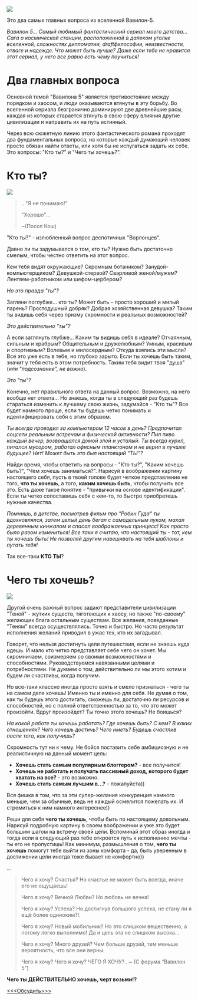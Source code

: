 <!--
Title: Кто ты? Чего ты хочешь?
PostId: 317078833313529839
Labels: Записи
Published: true
-->

![][01]

Это два самых главных вопроса из вселенной Вавилон-5.

*Вавилон 5... Самый любимый фантастический сериал моего детства... Сага о космической станции, расположенной в далеком уголке вселенной, сложностях дипломатии, draftфилософии, неизвестности, отваге и надежде. Что может быть лучше? Даже если тебе не нравится этот сериал, у него все равно есть чему поучиться!*

<!--more-->

# Два главных вопроса

Основной темой "Вавилона 5" является противостояние между порядком и хаосом, и люди оказываются втянуты в эту борьбу. Во вселенной сериала безгранично доминируют две древнейшие расы, каждая из которых старается втянуть в свою сферу влияния другие цивилизации и направить их на путь истинный.

Через всю сюжетную линию этого фантастического романа проходят два фундаментальных вопроса, на которые каждый думающий человек просто обязан найти ответы, или хотя бы не испугаться задать их себе. Это вопросы: "Кто ты?" и "Чего ты хочешь?".

# Кто ты?

![][02]

> ..."Я не понимаю!"
>
> "Хорошо"...
>
> ~(Посол Кош)

"Кто ты?" - излюбленный вопрос деспотичных "Ворлонцев".

Давно ли ты задумывался о том, кто ты? Нужно быть достаточно смелым, чтобы честно ответить на этот вопрос.

Кем тебя видят окружающие? Скромным ботаником? Занудой-компьютерщиком? Девушкой-стервой? Сварливой женой/мужем? Лентяем-работником или шефом-цербером?

*Но это правда "ты"?*

Загляни поглубже... кто ты? Может быть – просто хороший и милый парень? Простодушный добряк? Добрая хозяйственная девушка? Таким ты видишь себя через призму скромности и реальных возможностей?

*Это действительно "ты"?*

А если заглянуть глубже... Каким ты видишь себя в идеале? Отчаянным, сильным и храбрым? Общительным и дружелюбным? Умным, красивым и спортивным? Волевым и милосердным? Откуда взялись эти мысли? Все это уже есть в тебе, но глубоко зарыто. Если ты хочешь быть таким, значит у тебя есть в этом потребность. Таким тебя видит твоя "душа" (*или "подсознание", не важно*).

*Это "ты"?*

Конечно, нет правильного ответа на данный вопрос. Возможно, на него вообще нет ответа... Но знаешь, когда ты в следующий раз будешь стараться изменить к лучшему свою жизнь, задумайся - "Кто ты"? Все будет намного проще, если ты будешь четко понимать и идентифицировать себя с этим образом.

*Ты всегда проводил за компьютером 12 часов в день? Предпочитал соцсети реальным встречам и физической активности? Пил пиво каждый вечер, возвращался домой злой и усталый. Ты всегда курил, питался мусором, работал офисным планктоном и не верил в лучшее будущее? Нет! Может быть это был настоящий "ТЫ"?*

Найди время, чтобы ответить на вопросы - "Кто ты?", "Каким хочешь быть?", "Чем хочешь заниматься?". Нарисуй в воображении картину настоящего себя, пусть в твоей голове будет четкое представление не того, **что ты хочешь**, а того, **каким хочешь быть**, чтобы получить все это. Есть даже такое понятие - "привычки на основе идентификации". Если ты четко сопоставишь себя с кем-то, то быстро приобретешь нужные качества.

*Помнишь, в детстве, посмотрев фильм про "Робин Гуда" ты вдохновлялся, затем целый день бегал с самодельным луком, махал деревянным кинжалом и спасал воображаемых принцесс! Как просто было разом измениться! Все таки я считаю, что настоящий ты - тот, кем ты хочешь быть! Не позволяй другим навешивать на тебя шаблоны и путать тебя!*

Так все-таки **КТО ТЫ**?

# Чего ты хочешь?

![][03]

Другой очень важный вопрос задают представители цивилизации "Теней" - жутких существ, тяготеющих к хаосу, но также "по-своему" желающих блага остальным существам. Все желания, поведанные "Теням" всегда осуществлялись. Точно и быстро. Но часто результат исполнения желаний приводил в ужас тех, кто их загадывал.

Говорят, что нельзя достигнуть цели путешествия, если не знаешь куда идешь. И мало кто четко представляет себе чего он хочет. Мы скромничаем, соизмеряем со своими возможностями и способностями. Руководствуемся навязанными целями и потребностями. Не думаем о том, действительно ли мы этого хотим и будем ли счастливы, когда получим.

Но все-таки классно иногда просто взять и смело признаться - чего ты на самом деле хочешь! Именно ты и именно для себя. Не думая о том, как ты будешь этого достигать, сможешь ли, достаточно ли ресурсов и способностей, но с полной ответственностью за то, что это может произойти. Вдруг произойдет? Ты точно этого хочешь? Не боишься?

*На какой работе ты хочешь работать? Где хочешь быть? С кем? В каких отношениях? Чего хочешь достичь? Чего иметь? Будешь счастлив после того, как получишь?*

Скромность тут ни к чему. Не бойся поставить себе амбициозную и не реалистичную на данный момент цель:

- **Хочешь стать самым популярным блоггером?** - все получится!
- **Хочешь не работать и получать пассивный доход, которого будет хватать на все?** - это возможно.
- **Хочешь стать самым лучшим в...?** - пожалуйста))

Вся фишка в том, что за эти супер-желания конкуренция намного меньше, чем за обычные, ведь не каждый осмелится пожелать их. И стремиться к ним намного интереснее))

Реши для себя **чего ты хочешь**, чтобы быть по настоящему довольным. Нарисуй подробную картину в своем воображении и уже это будет большим шагом на встречу своей цели. Вспоминай этот образ иногда и тогда если в следующий раз тебе откроется путь к исполнению мечты - ты его не пропустишь! Как минимум, размышления о том, **чего ты хочешь** помогут тебе выйти из зоны комфорта - да, быть уверенным в достижении цели иногда тоже бывает не комфортно))

*…*

> Чего я хочу? Счастья? Но счастье не может быть всегда, иначе его не ощущаешь!
>
> Чего я хочу? Вечной Любви? Но любовь не вечна!
>
> Чего я хочу? Успеха? Но достигнув большого успеха, не стану ли я ещё более одиноким?!.
>
> Чего я хочу? Новый мобильник? Но это слишком вещественно, а потому легко выполнимо! Да и цель эта не слишком высока...
>
> Чего я хочу? Много друзей? Чем больше друзей, тем меньше вероятность, что все они верны.
>
> Чего я хочу? Чего я хочу? ЧЕГО Я ХОЧУ?..
> ~ (С форума “Вавилон 5”)

**Чего ты ДЕЙСТВИТЕЛЬНО хочешь, черт возьми!?**

[<<<Обсудить>>>][forum]

[01]: https://cdn.jsdelivr.net/gh/pashkas/levelupblog_2/2023/01/18/01.jpg
[02]: https://cdn.jsdelivr.net/gh/pashkas/levelupblog_2/2023/01/18/02.jpg
[03]: https://cdn.jsdelivr.net/gh/pashkas/levelupblog_2/2023/01/18/03.jpg
[forum]: https://t.me/life_levelup/10
